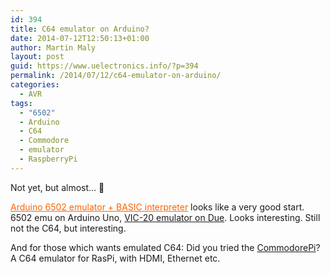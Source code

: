 ```yaml
---
id: 394
title: C64 emulator on Arduino?
date: 2014-07-12T12:50:13+01:00
author: Martin Maly
layout: post
guid: https://www.uelectronics.info/?p=394
permalink: /2014/07/12/c64-emulator-on-arduino/
categories:
  - AVR
tags:
  - "6502"
  - Arduino
  - C64
  - Commodore
  - emulator
  - RaspberryPi
---
```

Not yet, but almost&#8230; 🙂

<a style="color: #fd6400;" href="https://forum.arduino.cc/index.php?PHPSESSID=gr8vresb03qndbr37scli1phv1&topic=193216.msg1427737#msg1427737">Arduino 6502 emulator + BASIC interpreter</a> looks like a very good start. 6502 emu on Arduino Uno, [VIC-20 emulator on Due](https://forum.arduino.cc/index.php?PHPSESSID=o3tr9i366qsqd4frjc5s2g56q3&topic=193216.msg1787366#msg1787366). Looks interesting. Still not the C64, but interesting.

And for those which wants emulated C64: Did you tried the [CommodorePi](https://www.commodorepi.co.nr/)? A C64 emulator for RasPi, with HDMI, Ethernet etc.